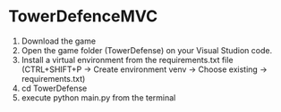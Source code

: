 # TowerDefenceMVC
1. Download the game
2. Open the game folder (TowerDefense) on your Visual Studion code.
3. Install a virtual environment from the requirements.txt file (CTRL+SHIFT+P -> Create environment venv -> Choose existing -> requirements.txt)
4. cd TowerDefense
5. execute python main.py from the terminal
